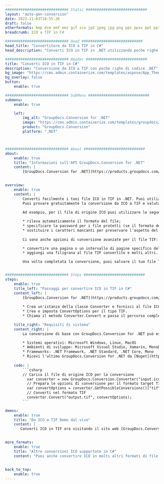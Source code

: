 ```yaml
---
############################# Static ############################
layout: "auto-gen-conversion"
date: 2022-11-03T18:55:26
draft: false
otherformats: bmp dcm emf emz gif ico jp2 jpeg jpg png pps ppsx ppt pptx psb psd svg svgz tga tif tiff webp wmf wmz
breadcrumb: ICO a TIF in C#

############################# Head ############################
head_title: "Convertitore da ICO a TIF in C#"
head_description: "Converti ICO in TIF in .NET utilizzando poche righe di codice. Utilizza l'API di conversione dei documenti di GroupDocs per convertire oltre 160 formati di file."

############################# Header ############################
title: "Converti ICO in TIF in C#"
description: "Conversione da ICO a TIF con poche righe di codice .NET"
bg_image: "https://cms.admin.containerize.com/templates/aspose/App_Themes/V3/images/bg/header1.png"
bg_overlay: false
button:
    enable: true

############################# SubMenu ############################
submenu:
    enable: true

    left:
        img_alt: "GroupDocs.Conversion for .NET"
        image: "https://cms.admin.containerize.com/templates/groupdocs/images/product-logos/90x90-noborder/groupdocs-conversion-net.png"
        product: "GroupDocs.Conversion"
        platform: ".NET"



############################# About ############################
about:
    enable: true
    title: "Informazioni sull'API GroupDocs.Conversion for .NET"
    content: |
        [GroupDocs.Conversion for .NET](https://products.groupdocs.com/conversion/net/) può essere utilizzato per convertire Microsoft Word, Excel, PowerPoint, PDF, Visio e altri formati. GroupDocs.Conversion è un'API standalone adatta per sistemi interni e back-end in cui sono richieste prestazioni elevate. Non dipende da alcun software come Microsoft o Open Office.
    

overview:
    enable: true
    content: |
        Converti facilmente i tuoi file ICO in TIF in .NET. Puoi utilizzare solo un paio di righe di codice C# in qualsiasi piattaforma a tua scelta come: Windows, Linux, macOS.
        Puoi provare gratuitamente la conversione da ICO a TIF e valutare la qualità dei risultati della conversione. Insieme a semplici scenari di conversione di file, puoi provare opzioni più avanzate per caricare il file di origine ICO e per salvare il risultato di output TIF. 
        
        Ad esempio, per il file di origine ICO puoi utilizzare le seguenti opzioni di caricamento:

        * rileva automaticamente il formato del file;
        * specificare la password per i file protetti (se il formato del file lo supporta);
        * sostituire i caratteri mancanti per preservare l'aspetto del documento.
        
        Ci sono anche opzioni di conversione avanzate per il file TIF:

        * convertire una pagina o un intervallo di pagine specifico del documento;
        * aggiungi una filigrana al file TIF convertito e molti altri.

        Una volta completata la conversione, puoi salvare il tuo file TIF nel percorso del file locale o in qualsiasi archivio di terze parti come FTP, Amazon S3, Google Drive, Dropbox ecc. Nota: per convertire ICO in {{ TO}} non è necessario alcun software aggiuntivo installato, come MS Office, Open Office, Adobe Acrobat Reader ecc.


############################# Steps ############################
steps:
    enable: true
    title_left: "Passaggi per convertire ICO in TIF in C#"
    content_left: |
        [GroupDocs.Conversion for .NET](https://products.groupdocs.com/conversion/net/) consente agli sviluppatori di convertire facilmente un file ICO in TIF con poche righe di codice.
        
        * Crea un'istanza della classe Converter e fornisci al file ICO il percorso completo
        * Crea e imposta ConvertOptions per il tipo TIF.
        * Chiama il metodo Converter.Convert e passa il percorso completo e il formato (TIF) come parametro

    title_right: "Requisiti di sistema"
    content_right: |
        La conversione di base con GroupDocs.Conversion for .NET può essere eseguita in pochi semplici passaggi. Le nostre API sono supportate su tutte le principali piattaforme e sistemi operativi. Prima di eseguire il codice seguente, assicurati di avere i seguenti prerequisiti installati sul tuo sistema.

        * Sistemi operativi: Microsoft Windows, Linux, MacOS
        * Ambienti di sviluppo: Microsoft Visual Studio, Xamarin, MonoDevelop
        * Frameworks: .NET Framework, .NET Standard, .NET Core, Mono
        * Ricevi l'ultimo GroupDocs.Conversion for .NET da [Nuget](https://www.nuget.org/packages/groupdocs.conversion)
         
    code: |
        ```csharp    
        // Carica il file di origine ICO per la conversione
          var converter = new GroupDocs.Conversion.Converter("input.ico");
          // Prepara le opzioni di conversione per il formato target TIF
          var convertOptions = converter.GetPossibleConversions()["tif"].ConvertOptions;
          // Converti nel formato TIF
          converter.Convert("output.tif", convertOptions);
        ```

demos:
    enable: true
    title: "Da ICO a TIF Demo dal vivo"
    content: |
       Converti ICO in TIF ora visitando il sito web [GroupDocs.Conversion App](https://products.groupdocs.app/conversion/family). La demo online presenta i seguenti vantaggi
          

more_formats:
    enable: true
    title: "Altre conversioni ICO supportate in C#"
    content: "Puoi anche convertire ICO in molti altri formati di file. Si prega di consultare l'elenco di seguito."
       
       
back_to_top:
    enable: true
---
```


